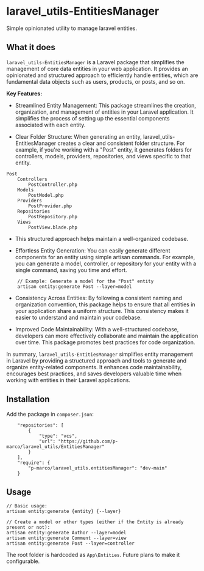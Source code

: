 # laravel_utils-EntitiesManager
Simple opinionated utility to manage laravel entities.

## What it does

`laravel_utils-EntitiesManager` is a Laravel package that simplifies the management of core data entities in your web application. It provides an opinionated and structured approach to efficiently handle entities, which are fundamental data objects such as users, products, or posts, and so on.

**Key Features:**

* Streamlined Entity Management: This package streamlines the creation, organization, and management of entities in your Laravel application. It simplifies the process of setting up the essential components associated with each entity.

* Clear Folder Structure: When generating an entity, laravel_utils-EntitiesManager creates a clear and consistent folder structure. For example, if you're working with a "Post" entity, it generates folders for controllers, models, providers, repositories, and views specific to that entity.

```
Post
    Controllers
        PostController.php
    Models
        PostModel.php
    Providers
        PostProvider.php
    Repositories
        PostRepository.php
    Views
        PostView.blade.php
```

* This structured approach helps maintain a well-organized codebase.

* Effortless Entity Generation: You can easily generate different components for an entity using simple artisan commands. For example, you can generate a model, controller, or repository for your entity with a single command, saving you time and effort.

```
    // Example: Generate a model for the "Post" entity
    artisan entity:generate Post --layer=model
```

* Consistency Across Entities: By following a consistent naming and organization convention, this package helps to ensure that all entities in your application share a uniform structure. This consistency makes it easier to understand and maintain your codebase.

* Improved Code Maintainability: With a well-structured codebase, developers can more effectively collaborate and maintain the application over time. This package promotes best practices for code organization.

In summary, `laravel_utils-EntitiesManager` simplifies entity management in Laravel by providing a structured approach and tools to generate and organize entity-related components. It enhances code maintainability, encourages best practices, and saves developers valuable time when working with entities in their Laravel applications.

## Installation

Add the package in `composer.json`: 
```
    "repositories": [
        {
            "type": "vcs",
            "url": "https://github.com/p-marco/laravel_utils/EntitiesManager"
        }
    ],
    "require": {
        "p-marco/laravel_utils.entitiesManager": "dev-main"
    }
```


## Usage

```
// Basic usage:
artisan entity:generate {entity} {--layer}

// Create a model or other types (either if the Entity is already present or not):
artisan entity:generate Author --layer=model
artisan entity:generate Comment --layer=view
artisan entity:generate Post --layer=controller

```
The root folder is hardcoded as `App\Entities`. Future plans to make it configurable.